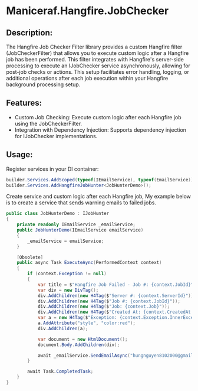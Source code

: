 # Maniceraf.Hangfire.JobChecker

## Description:

The Hangfire Job Checker Filter library provides a custom Hangfire filter (JobCheckerFilter) that allows you to execute custom logic after a Hangfire job has been performed. This filter integrates with Hangfire's server-side processing to execute an IJobChecker service asynchronously, allowing for post-job checks or actions. This setup facilitates error handling, logging, or additional operations after each job execution within your Hangfire background processing setup.

## Features:

  - Custom Job Checking: Execute custom logic after each Hangfire job using the JobCheckerFilter.
  - Integration with Dependency Injection: Supports dependency injection for IJobChecker implementations.

## Usage:

Register services in your DI container:

```csharp
builder.Services.AddScoped(typeof(IEmailService), typeof(EmailService));
builder.Services.AddHangfireJobHunter<JobHunterDemo>();
```

Create service and custom logic after each Hangfire job, My example below is to create a service that sends warning emails to failed jobs.

```csharp
public class JobHunterDemo : IJobHunter
{
    private readonly IEmailService _emailService;
    public JobHunterDemo(IEmailService emailService)
    {
        _emailService = emailService;
    }

    [Obsolete]
    public async Task ExecuteAync(PerformedContext context)
    {
        if (context.Exception != null)
        {
            var title = $"Hangfire Job Failed - Job #: {context.JobId}";
            var div = new DivTag();
            div.AddChildren(new H4Tag($"Server #: {context.ServerId}"));
            div.AddChildren(new H4Tag($"Job #: {context.JobId}"));
            div.AddChildren(new H4Tag($"Job: {context.Job}"));
            div.AddChildren(new H4Tag($"Created At: {context.CreatedAt.ToString("dd/MM/yyyy hh:mm:ss tt")}"));
            var a = new H4Tag($"Exception: {context.Exception.InnerException?.Message}. {context.Exception.InnerException?.StackTrace}");
            a.AddAttribute("style", "color:red");
            div.AddChildren(a);

            var document = new HtmlDocument();
            document.Body.AddChildren(div);

            await _emailService.SendEmailAsync("hungnguyen8102000@gmail.com", title, document.ToString());
        }

        await Task.CompletedTask;
    }
}
```
